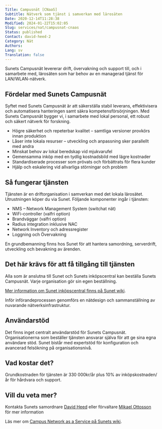 ```yaml
---
Title: Campusnät [CNaaS]
Subtitle: Nätverk som tjänst i samverkan med lärosäten
Date: 2020-12-14T11:28:38
Modified: 2024-01-22T15:02:05
Slug: services/nat/campusnat-cnaas
Status: published
Contact: david-heed-2
Category: Nät
Authors: 
Lang: sv
Translation: false
---
```


Sunets Campusnät levererar drift, övervakning och support till, och i samarbete med, lärosäten som har behov av en managerad tjänst för LAN/WLAN-nätverk.

## Fördelar med Sunets Campusnät

Syftet med Sunets Campusnät är att säkerställa stabil leverans, effektivisera och automatisera hanteringen samt säkra kompetensförsörjningen. Med Sunets Campusnät bygger vi, i samarbete med lokal personal, ett robust och säkert nätverk för forskning.

* Högre säkerhet och repeterbar kvalitet – samtliga versioner provkörs innan produktion
* Låser inte lokala resurser – utveckling och anpassning sker parallellt med andra
* Minskat behov av lokal beredskap vid mjukvarufel
* Gemensamma inköp med en tydlig kostnadsbild med lägre kostnader
* Standardiserade processer som prövats och förbättrats för flera kunder
* Hjälp och eskalering vid allvarliga störningar och problem

## Så fungerar tjänsten

Tjänsten är en driftorganisation i samverkan med det lokala lärosätet. Utrustningen köper du via Sunet. Följande komponenter ingår i tjänsten:

* NMS – Network Management System (switchat nät)
* WiFi-controller (valfri option)
* Brandväggar (valfri option)
* Radius integration inklusive NAC
* Network Inventory och adressregister
* Loggning och Övervakning

En grundbemanning finns hos Sunet för att hantera samordning, serverdrift, utveckling och bevakning av ärenden.

## Det här krävs för att få tillgång till tjänsten

Alla som är anslutna till Sunet och Sunets inköpscentral kan beställa Sunets Campusnät. Varje organisation gör sin egen beställning.

[Mer information om Sunet inköpscentral finns på Sunet wiki](https://wiki.sunet.se/display/InkopC).

Inför införandeprocessen genomförs en nätdesign och sammanställning av nuvarande nätverksinfrastruktur.

## Användarstöd

Det finns inget centralt användarstöd för Sunets Campusnät. Organisationerna som beställer tjänsten ansvarar själva för att ge sina egna användare stöd. Sunet bistår med expertstöd för konfiguration och avancerad felsökning på organisationsnivå.

## Vad kostar det?

Grundkostnaden för tjänsten är 330 000kr/år plus 10% av inköpskostnaden/år för hårdvara och support.

## Vill du veta mer?

Kontakta Sunets samordnare [David Heed](mailto:david@sunet.se) eller förvaltare [Mikael Ottosson](mailto:mikott@sunet.se) för mer information

Läs mer om [Campus Network as a Service på Sunets wiki](https://wiki.sunet.se/display/CNaaS/).

